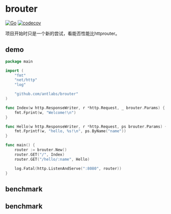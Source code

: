 # brouter
[![Go](https://github.com/antlabs/brouter/workflows/Go/badge.svg)](https://github.com/antlabs/brouter/actions)
[![codecov](https://codecov.io/gh/antlabs/brouter/branch/main/graph/badge.svg)](https://codecov.io/gh/antlabs/brouter)

项目开始时只是一个新的尝试，看能否性能比httprouter。
## demo
```go
package main

import (
    "fmt"
    "net/http"
    "log"

    "github.com/antlabs/brouter"
)

func Index(w http.ResponseWriter, r *http.Request, _ brouter.Params) {
    fmt.Fprint(w, "Welcome!\n")
}

func Hello(w http.ResponseWriter, r *http.Request, ps brouter.Params) {
    fmt.Fprintf(w, "hello, %s!\n", ps.ByName("name"))
}

func main() {
    router := brouter.New()
    router.GET("/", Index)
    router.GET("/hello/:name", Hello)

    log.Fatal(http.ListenAndServe(":8080", router))
}
```

## benchmark

## benchmark
